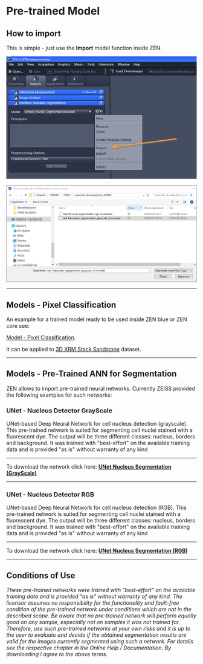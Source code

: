 # Pre-trained Model

## How to import

This is simple - just use the **Import** model function inside ZEN.

![Open Import Model Dialog](../../Images/zen32_model_import_dialog.png)

![Select CZMODEL or JSON file](../../Images/zen32_model_import_file.png)

---

## Models - Pixel Classification

An example for a trained model ready to be used inside ZEN blue or ZEN core see:

[Model - Pixel Classification](../Machine_Learning/models/../../models/models_pixel_classification/XRM_Sandstone_Default_Features_Demo.czmodel).

It can be applied to [3D XRM Stack Sandstone](../Machine_Learning/../testdata/XRM_Testimage.czi) dataset.

---

## Models - Pre-Trained ANN for Segmentation

ZEN allows to import pre-trained neural networks. Currently ZEISS provided the following examples for such networks:

### UNet - Nucleus Detector GrayScale

UNet-based Deep Neural Network for cell nucleus detection (grayscale). This pre-trained network is suited for segmenting cell nuclei stained with a fluorescent dye. The output will be three different classes: nucleus, borders and background. It was trained with "best-effort" on the available training data and is provided "as is" without warranty of any kind

---

To download the network click here: **[UNet Nucleus Segmentation (GrayScale)](https://caprodstorage.blob.core.windows.net/320949c9-6d78-4a40-bd58-253d2a3e6d4f/nucleus_segmentation_grayscale_v2.czmodel?sv=2018-03-28&sr=b&sig=nQREzvO5673WA7M7EAUwa4FDgd%2BMKn96XS%2FrxFl%2BF04%3D&se=9999-12-31T23%3A59%3A59Z&sp=r)**

---

### UNet - Nucleus Detector RGB

UNet-based Deep Neural Network for cell nucleus detection (RGB). This pre-trained network is suited for segmenting cell nuclei stained with a fluorescent dye. The output will be three different classes: nucleus, borders and background. It was trained with "best-effort" on the available training data and is provided "as is" without warranty of any kind

---

To download the network click here: **[UNet Nucleus Segmentation (RGB)](https://caprodstorage.blob.core.windows.net/320949c9-6d78-4a40-bd58-253d2a3e6d4f/nuclei_segmentation_rgb_v2.czmodel?sv=2018-03-28&sr=b&sig=aHs0r5ovW1ELEgCOhjUq3nYVqCuhAhTT2nttjWI5rdU%3D&se=9999-12-31T23%3A59%3A59Z&sp=r)**

---

## Conditions of Use

_These pre-trained networks were trained with "best-effort" on the available training data and is provided "as is" without warranty of any kind. The licensor assumes no responsibility for the functionality and fault-free condition of the pre-trained network under conditions which are not in the described scope. Be aware that no pre-trained network will perform equally good on any sample, especially not on samples it was not trained for. Therefore, use such pre-trained networks at your own risks and it is up to the user to evaluate and decide if the obtained segmentation results are valid for the images currently segmented using such a network. For details see the respective chapter in the Online Help / Documentation. By downloading I agree to the above terms._
